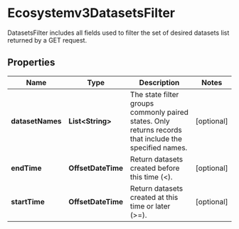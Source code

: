 

# Ecosystemv3DatasetsFilter

DatasetsFilter includes all fields used to filter the set of desired datasets list returned by a GET request.

## Properties

| Name | Type | Description | Notes |
|------------ | ------------- | ------------- | -------------|
|**datasetNames** | **List&lt;String&gt;** | The state filter groups commonly paired states. Only returns records that include the specified names. |  [optional] |
|**endTime** | **OffsetDateTime** | Return datasets created before this time (&lt;). |  [optional] |
|**startTime** | **OffsetDateTime** | Return datasets created at this time or later (&gt;&#x3D;). |  [optional] |



